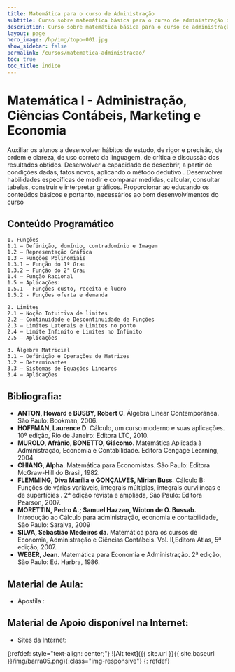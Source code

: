 ```yaml
---
title: Matemática para o curso de Administração 
subtitle: Curso sobre matemática básica para o curso de administração de empresas  
description: Curso sobre matemática básica para o curso de administração de empresas
layout: page
hero_image: /hp/img/topo-001.jpg
show_sidebar: false
permalink: /cursos/matematica-administracao/
toc: true
toc_title: Índice
---
```


# Matemática I - Administração, Ciências Contábeis, Marketing e Economia

Auxiliar os alunos a desenvolver hábitos de estudo, de rigor e precisão, de ordem e clareza, de uso correto da
linguagem, de crítica e discussão dos resultados obtidos. Desenvolver a capacidade de descobrir, a partir de
condições dadas, fatos novos, aplicando o método dedutivo . Desenvolver habilidades específicas de medir e
comparar medidas, calcular, consultar tabelas, construir e interpretar gráficos. Proporcionar ao educando os
conteúdos básicos e portanto, necessários ao bom desenvolvimentos do curso

## Conteúdo Programático

    1. Funções
    1.1 – Definição, domínio, contradomínio e Imagem
    1.2 – Representação Gráfica
    1.3 – Funções Polinomiais
    1.3.1 – Função do 1º Grau
    1.3.2 – Função do 2° Grau
    1.4 – Função Racional
    1.5 – Aplicações:
    1.5.1 - Funções custo, receita e lucro
    1.5.2 - Funções oferta e demanda

    2. Limites
    2.1 – Noção Intuitiva de limites
    2.2 – Continuidade e Descontinuidade de Funções
    2.3 – Limites Laterais e Limites no ponto
    2.4 – Limite Infinito e Limites no Infinito
    2.5 – Aplicações

    3. Álgebra Matricial
    3.1 – Definição e Operações de Matrizes
    3.2 – Determinantes
    3.3 – Sistemas de Equações Lineares
    3.4 – Aplicações

## Bibliografia:

+ **ANTON, Howard e BUSBY, Robert C**. Álgebra Linear Contemporânea. São Paulo: Bookman, 2006.
+ **HOFFMAN, Laurence D**. Cálculo, um curso moderno e suas aplicações. 10º edição, Rio de Janeiro: Editora LTC, 2010.
+ **MUROLO, Afrânio, BONETTO, Giácomo**. Matemática Aplicada à Administração, Economia e Contabilidade. Editora Cengage Learning, 2004
+ **CHIANG, Alpha**. Matemática para Economistas. São Paulo: Editora McGraw-Hill do Brasil, 1982.
+ **FLEMMING, Diva Marília e GONÇALVES, Mirian Buss**. Cálculo B: Funções de várias variáveis, integrais múltiplas, integrais curvilíneas e de superfícies . 2ª edição revista e ampliada, São Paulo: Editora Pearson, 2007.
+ **MORETTIN, Pedro A.; Samuel Hazzan, Wioton de O. Bussab.** Introdução ao Cálculo para administração,
economia e contabilidade, São Paulo: Saraiva, 2009
+ **SILVA, Sebastião Medeiros da**. Matemática para os cursos de Economia, Administração e Ciências Contábeis. Vol. II,Editora Atlas, 5ª edição, 2007.
+ **WEBER, Jean**. Matemática para Economia e Administração. 2ª edição, São Paulo: Ed. Harbra, 1986.


## Material de Aula:

* Apostila : 


## Material de Apoio disponível na Internet:

* Sites da Internet: 

{:refdef: style="text-align: center;"}
![Alt text]({{ site.url }}{{ site.baseurl }}/img/barra05.png){:class="img-responsive"}
{: refdef}
